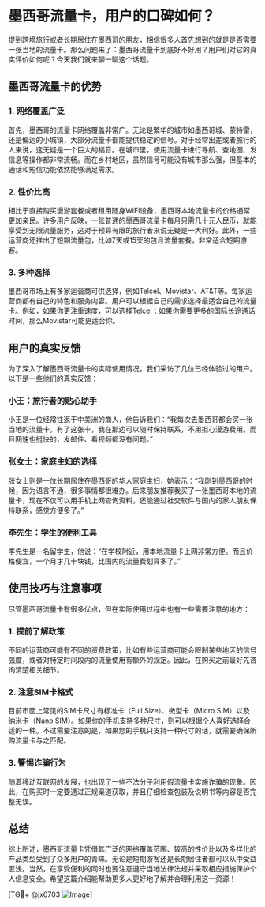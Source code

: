 # 墨西哥流量卡，用户的口碑如何？

提到跨境旅行或者长期居住在墨西哥的朋友，相信很多人首先想到的就是是否需要一张当地的流量卡。那么问题来了：墨西哥流量卡到底好不好用？用户们对它的真实评价如何呢？今天我们就来聊一聊这个话题。

## 墨西哥流量卡的优势

### 1. 网络覆盖广泛

首先，墨西哥的流量卡网络覆盖非常广。无论是繁华的城市如墨西哥城、蒙特雷，还是偏远的小城镇，大部分流量卡都能提供稳定的信号。对于经常出差或者旅行的人来说，这无疑是一个巨大的福音。在城市里，使用流量卡进行导航、查地图、发信息等操作都非常流畅。而在乡村地区，虽然信号可能没有城市那么强，但基本的通话和短信功能依然能够满足需求。

### 2. 性价比高

相比于直接购买漫游套餐或者租用随身WiFi设备，墨西哥本地流量卡的价格通常更加亲民。许多用户反映，一张普通的墨西哥流量卡每月只需几十元人民币，就能享受到无限流量服务，这对于预算有限的旅行者来说无疑是一大利好。此外，一些运营商还推出了短期流量包，比如7天或15天的包月流量套餐，非常适合短期游客。

### 3. 多种选择

墨西哥市场上有多家运营商可供选择，例如Telcel、Movistar、AT&T等。每家运营商都有自己的特色和服务内容。用户可以根据自己的需求选择最适合自己的流量卡。例如，如果你更注重速度，可以选择Telcel；如果你需要更多的国际长途通话时间，那么Movistar可能更适合你。

## 用户的真实反馈

为了深入了解墨西哥流量卡的实际使用情况，我们采访了几位已经体验过的用户。以下是一些他们的真实反馈：

### 小王：旅行者的贴心助手

小王是一位经常往返于中美洲的商人，他告诉我们：“我每次去墨西哥都会买一张当地的流量卡。有了这张卡，我在那边可以随时保持联系，不用担心漫游费用。而且网速也挺快的，发邮件、看视频都没有问题。”

### 张女士：家庭主妇的选择

张女士则是一位长期居住在墨西哥的华人家庭主妇，她表示：“我刚到墨西哥的时候，因为语言不通，很多事情都很难办。后来朋友推荐我买了一张墨西哥本地的流量卡，现在不仅可以用手机上网查询资料，还能通过社交软件与国内的家人朋友保持联系，感觉方便多了。”

### 李先生：学生的便利工具

李先生是一名留学生，他说：“在学校附近，用本地流量卡上网非常方便。而且价格便宜，一个月才几十块钱，比国内的流量费划算多了。”

## 使用技巧与注意事项

尽管墨西哥流量卡有很多优点，但在实际使用过程中也有一些需要注意的地方：

### 1. 提前了解政策

不同的运营商可能有不同的资费政策，比如有些运营商可能会限制某些地区的信号强度，或者对特定时间段内的流量使用有额外的规定。因此，在购买之前最好先咨询清楚相关细节。

### 2. 注意SIM卡格式

目前市面上常见的SIM卡尺寸有标准卡（Full Size）、微型卡（Micro SIM）以及纳米卡（Nano SIM）。如果你的手机支持多种尺寸，则可以根据个人喜好选择合适的一种。不过需要注意的是，如果您的手机只支持一种尺寸的话，就需要确保所购流量卡与之匹配。

### 3. 警惕诈骗行为

随着移动互联网的发展，也出现了一些不法分子利用假流量卡实施诈骗的现象。因此，在购买时一定要通过正规渠道获取，并且仔细检查包装及说明书等内容是否完整无误。

## 总结

综上所述，墨西哥流量卡凭借其广泛的网络覆盖范围、较高的性价比以及多样化的产品类型受到了众多用户的青睐。无论是短期游客还是长期居住者都可以从中受益匪浅。当然，在享受便利的同时也要注意遵守当地法律法规并采取相应措施保护个人信息安全。希望这篇介绍能帮助更多人更好地了解并合理利用这一资源！

[TG💪+ @jx0703 ![Image](https://github.com/user-attachments/assets/dbca1d08-cadb-493c-b0ec-ad6f7a83f270)]